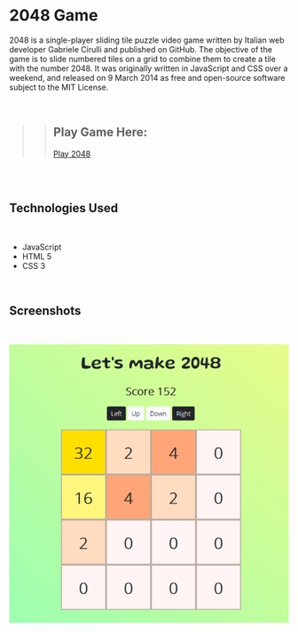 # 2048 Game 

2048 is a single-player sliding tile puzzle video game written by Italian web developer Gabriele Cirulli and published on GitHub. The objective of the game is to slide numbered tiles on a grid to combine them to create a tile with the number 2048. It was originally written in JavaScript and CSS over a weekend, and released on 9 March 2014 as free and open-source software subject to the MIT License. 

<br />

>> ## Play Game Here:
>> [Play 2048](https://shekhar316.github.io/2048-Game/)

<br />
<br />

## Technologies Used
<br />

* JavaScript
* HTML 5
* CSS 3

<br />

## Screenshots

<br/>

![2048 GamePlay](s1.PNG)

